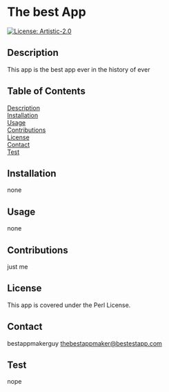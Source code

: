 # The best App #
  
  [![License: Artistic-2.0](https://img.shields.io/badge/License-Perl-0298c3.svg)](https://opensource.org/licenses/Artistic-2.0)
  
  ## Description
  This app is the best app ever in the history of ever

  ## Table of Contents 
    
  [Description](#description)<br>
  [Installation](#installation)<br> 
  [Usage](#usage)<br>
  [Contributions](#contributions)<br>
  [License](#license)<br>
  [Contact](#contact)<br>
  [Test](#test)<br>

  ## Installation
  
  none 
  
  ## Usage
  
  none
  
  ## Contributions
  
  just me
  
  ## License
  
  This app is covered under the Perl License.
  
  ## Contact

  bestappmakerguy
  thebestappmaker@bestestapp.com

  ## Test
  nope
  
